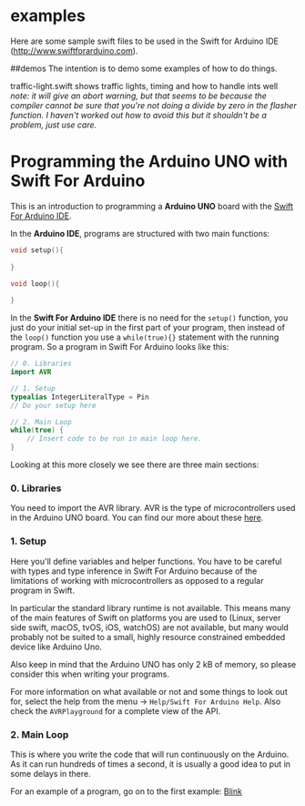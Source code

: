 # examples
Here are some sample swift files to be used in the Swift for Arduino IDE (http://www.swiftforarduino.com).

##demos
The intention is to demo some examples of how to do things.

traffic-light.swift shows traffic lights, timing and how to handle ints well
*note: it will give an abort warning, but that seems to be because the compiler cannot be sure that you're not doing a divide by zero in the flasher function.  I haven't worked out how to avoid this but it shouldn't be a problem, just use care.*


# Programming the Arduino UNO with Swift For Arduino

This is an introduction to programming a **Arduino UNO** board with the [Swift For Arduino IDE](https://swiftforarduino.com).

In the **Arduino IDE**, programs are structured with two main functions:

```C
void setup(){
    
}

void loop(){
    
}
```

In the **Swift For Arduino IDE** there is no need for the `setup()` function, you just do your initial set-up in the first part of your program, then instead of the `loop()` function you use a `while(true){}` statement with the running program. So a program in Swift For Arduino looks like this:

```swift hl_lines="2 4"
// 0. Libraries
import AVR

// 1. Setup
typealias IntegerLiteralType = Pin
// Do your setup here

// 2. Main Loop
while(true) {
    // Insert code to be run in main loop here.
}
```

Looking at this more closely we see there are three main sections:

### 0. Libraries

You need to import the AVR library. AVR is the type of microcontrollers used in the Arduino UNO board. You can find our more about these [here](https://en.wikipedia.org/wiki/AVR_microcontrollers).

### 1. Setup

Here you'll define variables and helper functions. You have to be careful with types and type inference in Swift For Arduino because of the limitations of working with microcontrollers as opposed to a regular program in Swift.

In particular the standard library runtime is not available. This means many of the main features of Swift on platforms you are used to (Linux, server side swift, macOS, tvOS, iOS, watchOS) are not available, but many would probably not be suited to a small, highly resource constrained embedded device like Arduino Uno.

Also keep in mind that the Arduino UNO has only 2 kB of memory, so please consider this when writing your programs.

For more information on what available or not and some things to look out for, select the help from the menu → `Help/Swift For Arduino Help`. Also check the `AVRPlayground` for a complete view of the API.

### 2. Main Loop

This is where you write the code that will run continuously on the Arduino. As it can run hundreds of times a second, it is usually a good idea to put in some delays in there.

For an example of a program, go on to the first example: [Blink](https://gist.github.com/dricard/dd292bafc2a4c6b0e7a52db951ce7843)
